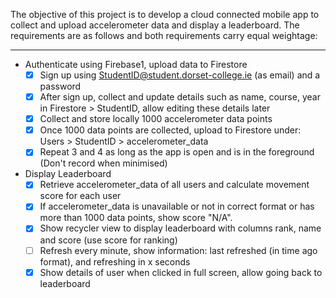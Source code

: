 
The objective of this project is to develop a cloud connected mobile app to collect and upload accelerometer data and display a leaderboard. 
The requirements are as follows and both requirements carry equal weightage:

---

- Authenticate using Firebase1, upload data to Firestore
    - [x] Sign up using StudentID@student.dorset-college.ie (as email) and a password
    - [x] After sign up, collect and update details such as name, course, year in Firestore > StudentID, allow editing these details later
    - [x] Collect and store locally 1000 accelerometer data points
    - [x] Once 1000 data points are collected, upload to Firestore under: Users > StudentID > accelerometer_data
    - [x] Repeat 3 and 4 as long as the app is open and is in the foreground (Don't record when minimised)
- Display Leaderboard
    - [x] Retrieve accelerometer_data of all users and calculate movement score for each user
    - [x] If accelerometer_data is unavailable or not in correct format or has more than 1000 data points, show score "N/A".
    - [x] Show recycler view to display leaderboard with columns rank, name and score (use score for ranking)
    - [ ] Refresh every minute, show information: last refreshed (in time ago format), and refreshing in x seconds
    - [x] Show details of user when clicked in full screen, allow going back to leaderboard
